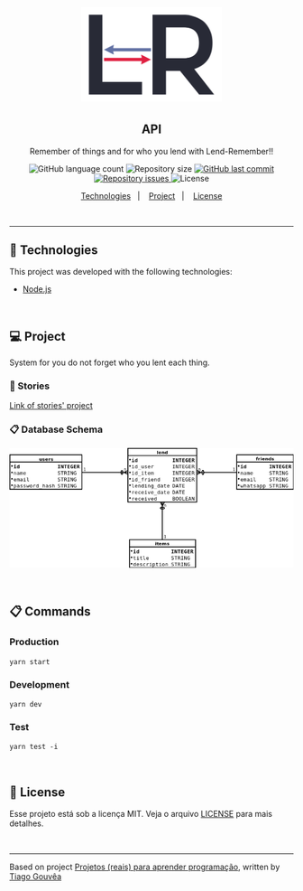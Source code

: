 <br/>

<h1 align="center">
  <img src="./.github/logo.svg" alt="Lend-Remember" title="lend-remember" width="250px"/>
</h1>

<h2 align="center">API</h2>

<p align="center">Remember of things and for who you lend with Lend-Remember!!</p>

<p align="center">
  <img alt="GitHub language count" src="https://img.shields.io/github/languages/count/alefemoreira/lend-remember-api?color=blue">

  <img alt="Repository size" src="https://img.shields.io/github/repo-size/alefemoreira/lend-remember-api?color=blue">

  <a href="https://github.com/alefemoreira/lend-remember-api/commits/master">
    <img alt="GitHub last commit" src="https://img.shields.io/github/last-commit/alefemoreira/lend-remember-api?color=blue">
  </a>

  <a href="https://github.com/alefemoreira/lend-remember-api/issues">
    <img alt="Repository issues" src="https://img.shields.io/github/issues/alefemoreira/lend-remember-api?color=blue">
  </a>

  <img alt="License" src="https://img.shields.io/badge/license-MIT-brightgreen?color=blue">
</p>

<p align="center">
  <a href="#rocket-technologies">Technologies</a>&nbsp;&nbsp;&nbsp;|&nbsp;&nbsp;&nbsp;
  <a href="#computer-project">Project</a>&nbsp;&nbsp;&nbsp;|&nbsp;&nbsp;&nbsp;
  <a href="#memo-license">License</a>
</p>

<br/>

---

## :rocket: Technologies

This project was developed with the following technologies:

- [Node.js](https://nodejs.org/en/)

<br/>

## :computer: Project

System for you do not forget who you lent each thing.

### :scroll: Stories

[Link of stories' project](https://github.com/alefemoreira/lend-remember-api/wiki/Stories-of-Project)

### :clipboard: Database Schema

<p align="center">
  <img src="./.github/lendRememberDatabaseSchema.png"/>
</p>

<br/>

## :clipboard: Commands

### Production
```
yarn start
```

### Development
```
yarn dev
```

### Test
```
yarn test -i
```


<br/>

## :memo: License

Esse projeto está sob a licença MIT. Veja o arquivo [LICENSE](LICENSE) para mais detalhes.

<br/>

---

Based on project [Projetos (reais) para aprender programação](https://www.tiagogouvea.com.br/profissional/projetos-reais-aprender-programacao/), written by [Tiago Gouvêa](https://github.com/TiagoGouvea)
